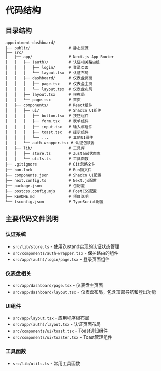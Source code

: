 # 代码结构

## 目录结构

```
appointment-dashboard/
├── public/                 # 静态资源
├── src/
│   ├── app/                # Next.js App Router 
│   │   ├── (auth)/         # 认证相关路由组
│   │   │   ├── login/      # 登录页面
│   │   │   └── layout.tsx  # 认证布局
│   │   ├── dashboard/      # 仪表盘页面
│   │   │   ├── page.tsx    # 仪表盘主页
│   │   │   └── layout.tsx  # 仪表盘布局
│   │   ├── layout.tsx      # 根布局
│   │   └── page.tsx        # 首页
│   ├── components/         # React组件
│   │   ├── ui/             # Shadcn UI组件
│   │   │   ├── button.tsx  # 按钮组件
│   │   │   ├── form.tsx    # 表单组件
│   │   │   ├── input.tsx   # 输入框组件
│   │   │   ├── toast.tsx   # 提示组件
│   │   │   └── ...         # 其他UI组件
│   │   └── auth-wrapper.tsx # 认证包装器
│   ├── lib/                # 工具库
│   │   ├── store.ts        # Zustand状态库
│   │   └── utils.ts        # 工具函数
├── .gitignore              # Git忽略文件
├── bun.lock                # Bun锁文件
├── components.json         # Shadcn UI配置
├── next.config.ts          # Next.js配置
├── package.json            # 包配置
├── postcss.config.mjs      # PostCSS配置
├── README.md               # 项目说明
└── tsconfig.json           # TypeScript配置
```

## 主要代码文件说明

### 认证系统

- `src/lib/store.ts` - 使用Zustand实现的认证状态管理
- `src/components/auth-wrapper.tsx` - 保护路由的组件
- `src/app/(auth)/login/page.tsx` - 登录页面组件

### 仪表盘相关

- `src/app/dashboard/page.tsx` - 仪表盘主页面
- `src/app/dashboard/layout.tsx` - 仪表盘布局，包含顶部导航和登出功能

### UI组件

- `src/app/layout.tsx` - 应用程序根布局
- `src/app/(auth)/layout.tsx` - 认证页面布局
- `src/components/ui/toast.tsx` - Toast通知组件
- `src/components/ui/toaster.tsx` - Toast管理组件

### 工具函数

- `src/lib/utils.ts` - 常用工具函数 